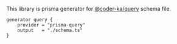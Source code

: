 This library is prisma generator for [@coder-ka/query](https://www.npmjs.com/package/@coder-ka/query) schema file.

```prisma
generator query {
    provider = "prisma-query"
    output   = "./schema.ts"
}
```

